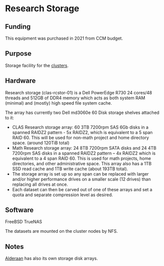 # Research Storage

## Funding
This equipment was purchased in 2021 from CCM budget.
## Purpose
Storage facility for the [clusters](../clusters_guide).
## Hardware
Research storage (clas-rcstor-01) is a Dell PowerEdge R730 24 cores/48 threads and 512GB of DDR4 memory which acts as both system RAM (minimal) and (mostly) high speed file system cache.
 
The array has currently two Dell md3060e 60 Disk storage shelves attached to it:
 
* CLAS Research storage array: 60 3TB 7200rpm SAS 6Gb disks in a spanned RAIDZ2 pattern - 5x RAIDZ2, which is equivalent to a 5 span RAID 60. This will be used for non-math project and home directory space. (around 120TiB total)
* Math Research storage array: 24 8TB 7200rpm SATA disks and 24 4TB 7200rpm SAS disks in a spanned RAIDZ2 pattern – 4x RAIDZ2 which is equivalent to a 4 span RAID 60. This is used for math projects, home directories, and other administrative space. This array also has a 1TB SSD read cache and 1TB write cache (about 193TB total).
* The storage array is set up so any span can be replaced with larger and/or higher performance drives on a smaller scale (12 drives) than replacing all drives at once.
* Each dataset can then be carved out of one of these arrays and set a quota and separate compression level as desired.

## Software
FreeBSD TrueNAS

The datasets are mounted on the cluster nodes by NFS. 
## Notes
[Alderaan](../alderaan) has also its own storage disk arrays.


